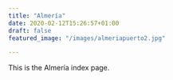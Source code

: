 ```yaml
---
title: "Almería"
date: 2020-02-12T15:26:57+01:00
draft: false
featured_image: "/images/almeriapuerto2.jpg"

---
```


This is the Almería index page.
